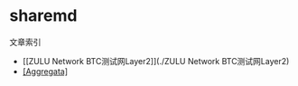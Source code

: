 # sharemd

文章索引

- [[ZULU Network BTC测试网Layer2]](./ZULU Network BTC测试网Layer2)
- [[Aggregata]](./Aggregata)
